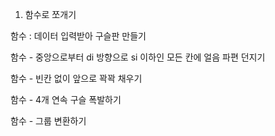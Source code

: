 1. 함수로 쪼개기

함수 : 데이터 입력받아 구슬판 만들기

함수 - 중앙으로부터 di 방향으로 si 이하인 모든 칸에 얼음 파편 던지기

함수 - 빈칸 없이 앞으로 꽉꽉 채우기

함수 - 4개 연속 구슬 폭발하기

함수 - 그룹 변환하기
